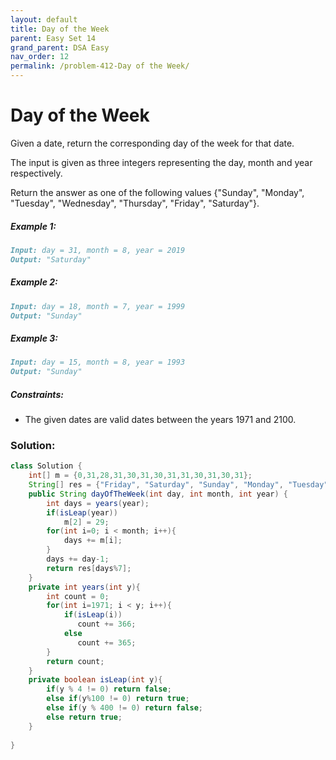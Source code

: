 ```yaml
---
layout: default
title: Day of the Week
parent: Easy Set 14
grand_parent: DSA Easy
nav_order: 12
permalink: /problem-412-Day of the Week/
---
```

# Day of the Week
Given a date, return the corresponding day of the week for that date.

The input is given as three integers representing the day, month and year respectively.

Return the answer as one of the following values {"Sunday", "Monday", "Tuesday", "Wednesday", "Thursday", "Friday", "Saturday"}.

##### Example 1:
```markdown
Input: day = 31, month = 8, year = 2019
Output: "Saturday"
```
##### Example 2:
```markdown
Input: day = 18, month = 7, year = 1999
Output: "Sunday"
```
##### Example 3:
```markdown
Input: day = 15, month = 8, year = 1993
Output: "Sunday"
```
##### Constraints:
* The given dates are valid dates between the years 1971 and 2100.

### Solution:
```java
class Solution {
    int[] m = {0,31,28,31,30,31,30,31,31,30,31,30,31};
    String[] res = {"Friday", "Saturday", "Sunday", "Monday", "Tuesday", "Wednesday", "Thursday"};
    public String dayOfTheWeek(int day, int month, int year) {
        int days = years(year);
        if(isLeap(year))
            m[2] = 29;
        for(int i=0; i < month; i++){
            days += m[i];
        }
        days += day-1;
        return res[days%7];
    }
    private int years(int y){
        int count = 0;
        for(int i=1971; i < y; i++){
            if(isLeap(i))
               count += 366;    
            else
               count += 365;    
        }
        return count;
    }
    private boolean isLeap(int y){
        if(y % 4 != 0) return false;
        else if(y%100 != 0) return true;
        else if(y % 400 != 0) return false;
        else return true;
    }
    
}
```